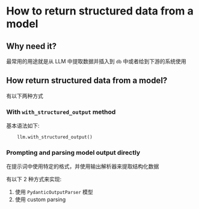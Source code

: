 # How to return structured data from a model

## Why need it?

最常用的用途就是从 LLM 中提取数据并插入到 `db` 中或者给到下游的系统使用

## How return structured data from a model?

有以下两种方式

### With `with_structured_output` method

基本语法如下:
```python
    llm.with_structured_output()
```


### Prompting and parsing model output directly

在提示词中使用特定的格式，并使用输出解析器来提取结构化数据

有以下 2 种方式来实现:

1. 使用 `PydanticOutputParser` 模型
2. 使用 custom parsing

